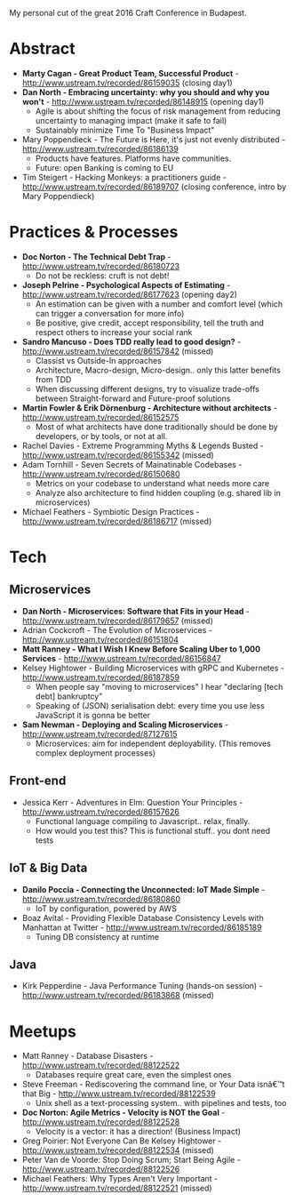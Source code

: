 My personal cut of the great 2016 Craft Conference in Budapest.

# Abstract
- **Marty Cagan - Great Product Team, Successful Product** - http://www.ustream.tv/recorded/86159035 (closing day1)
- **Dan North - Embracing uncertainty: why you should and why you won't** - http://www.ustream.tv/recorded/86148915 (opening day1)
  - Agile is about shifting the focus of risk management from reducing uncertainty to managing impact (make it safe to fail)
  - Sustainably minimize Time To "Business Impact"
- Mary Poppendieck - The Future is Here, it's just not evenly distributed - http://www.ustream.tv/recorded/86186139
  - Products have features. Platforms have communities.  
  - Future: open Banking is coming to EU  
- Tim Steigert - Hacking Monkeys: a practitioners guide - http://www.ustream.tv/recorded/86189707 (closing conference, intro by Mary Poppendieck)

# Practices & Processes
- **Doc Norton - The Technical Debt Trap** - http://www.ustream.tv/recorded/86180723
  - Do not be reckless: cruft is not debt! 
- **Joseph Pelrine - Psychological Aspects of Estimating** - http://www.ustream.tv/recorded/86177623 (opening day2)
  - An estimation can be given with a number and comfort level (which can trigger a conversation for more info)  
  - Be positive, give credit, accept responsibility, tell the truth and respect others to increase your social rank  
- **Sandro Mancuso - Does TDD really lead to good design?** - http://www.ustream.tv/recorded/86157842 (missed)
  - Classist vs Outside-In approaches  
  - Architecture, Macro-design, Micro-design.. only this latter benefits from TDD  
  - When discussing different designs, try to visualize trade-offs between Straight-forward and Future-proof solutions  
- **Martin Fowler & Erik Dörnenburg - Architecture without architects** - http://www.ustream.tv/recorded/86152575
  - Most of what architects have done traditionally should be done by developers, or by tools, or not at all.  
- Rachel Davies - Extreme Programming Myths & Legends Busted - http://www.ustream.tv/recorded/86155342 (missed)
- Adam Tornhill - Seven Secrets of Mainatinable Codebases - http://www.ustream.tv/recorded/86150680
  - Metrics on your codebase to understand what needs more care  
  - Analyze also architecture to find hidden coupling (e.g. shared lib in microservices)  
- Michael Feathers - Symbiotic Design Practices - http://www.ustream.tv/recorded/86186717 (missed)

# Tech
## Microservices
- **Dan North - Microservices: Software that Fits in your Head** - http://www.ustream.tv/recorded/86179657 (missed)
- Adrian Cockcroft - The Evolution of Microservices - http://www.ustream.tv/recorded/86151804
- **Matt Ranney - What I Wish I Knew Before Scaling Uber to 1,000 Services** - http://www.ustream.tv/recorded/86156847
- Kelsey Hightower - Building Microservices with gRPC and Kubernetes - http://www.ustream.tv/recorded/86187859
  - When people say "moving to microservices" I hear "declaring [tech debt] bankruptcy"  
  - Speaking of (JSON) serialisation debt: every time you use less JavaScript it is gonna be better  
- **Sam Newman - Deploying and Scaling Microservices** - http://www.ustream.tv/recorded/87127615
  - Microservices: aim for independent deployability. (This removes complex deployment processes)

## Front-end
- Jessica Kerr - Adventures in Elm: Question Your Principles - http://www.ustream.tv/recorded/86157626
  - Functional language compiling to Javascript.. relax, finally.  
  - How would you test this? This is functional stuff.. you dont need tests  

## IoT & Big Data
- **Danilo Poccia - Connecting the Unconnected: IoT Made Simple** - http://www.ustream.tv/recorded/86180860
  - IoT by configuration, powered by AWS
- Boaz Avital - Providing Flexible Database Consistency Levels with Manhattan at Twitter - http://www.ustream.tv/recorded/86185189
  - Tuning DB consistency at runtime

## Java
- Kirk Pepperdine - Java Performance Tuning (hands-on session) - http://www.ustream.tv/recorded/86183868 (missed)

# Meetups
- Matt Ranney - Database Disasters - http://www.ustream.tv/recorded/88122522
  - Databases require great care, even the simplest ones
- Steve Freeman - Rediscovering the command line, or Your Data isnâ€™t that Big - http://www.ustream.tv/recorded/88122539
  - Unix shell as a text-processing system.. with pipelines and tests, too
- **Doc Norton: Agile Metrics - Velocity is NOT the Goal** - http://www.ustream.tv/recorded/88122528
  - Velocity is a vector: it has a direction! (Business Impact)
- Greg Poirier: Not Everyone Can Be Kelsey Hightower - http://www.ustream.tv/recorded/88122534 (missed)
- Peter Van de Voorde: Stop Doing Scrum; Start Being Agile - http://www.ustream.tv/recorded/88122526
- Michael Feathers: Why Types Aren't Very Important - http://www.ustream.tv/recorded/88122521 (missed)
